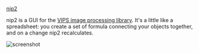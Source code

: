 ﻿[nip2](https://chocolatey.org/packages/nip2)

nip2 is a GUI for the [VIPS image processing library](https://libvips.github.io/libvips). It's a little like a spreadsheet: you create a set of formula connecting your objects together, and on a change nip2 recalculates.

![screenshot](https://cdn.jsdelivr.net/gh/chtof/chocolatey-packages/automatic/nip2/screenshot.png)